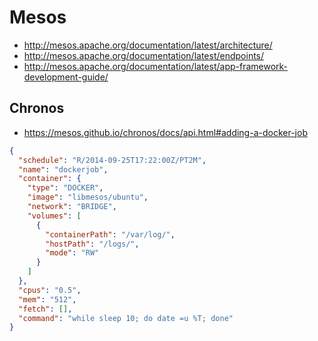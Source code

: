 # Mesos

- http://mesos.apache.org/documentation/latest/architecture/
- http://mesos.apache.org/documentation/latest/endpoints/
- http://mesos.apache.org/documentation/latest/app-framework-development-guide/

## Chronos

- https://mesos.github.io/chronos/docs/api.html#adding-a-docker-job

````json
{
  "schedule": "R/2014-09-25T17:22:00Z/PT2M",
  "name": "dockerjob",
  "container": {
    "type": "DOCKER",
    "image": "libmesos/ubuntu",
    "network": "BRIDGE",
    "volumes": [
      {
        "containerPath": "/var/log/",
        "hostPath": "/logs/",
        "mode": "RW"
      }
    ]
  },
  "cpus": "0.5",
  "mem": "512",
  "fetch": [],
  "command": "while sleep 10; do date =u %T; done"
}
````
